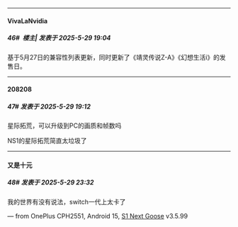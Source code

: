 ﻿
*****

####  VivaLaNvidia  
##### 46#         楼主| 发表于 2025-5-29 19:04

基于5月27日的兼容性列表更新，同时更新了《靖灵传说Z-A》《幻想生活i》的发售日。


*****

####  208208  
##### 47#       发表于 2025-5-29 19:12

星际拓荒，可以升级到PC的画质和帧数吗

NS1的星际拓荒简直太垃圾了


*****

####  又是十元  
##### 48#       发表于 2025-5-29 23:32

我的世界有没有说法，switch一代上太卡了

— from OnePlus CPH2551, Android 15, [S1 Next Goose](https://www.pgyer.com/GcUxKd4w) v3.5.99

